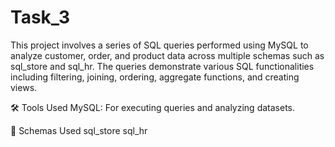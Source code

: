 # Task_3
This project involves a series of SQL queries performed using MySQL to analyze customer, order, and product data across multiple schemas such as sql_store and sql_hr. The queries demonstrate various SQL functionalities including filtering, joining, ordering, aggregate functions, and creating views.

🛠️ Tools Used
MySQL: For executing queries and analyzing datasets.

📁 Schemas Used
sql_store
sql_hr
